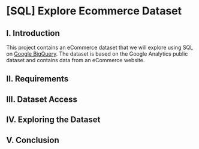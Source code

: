# [SQL] Explore Ecommerce Dataset
## I. Introduction
This project contains an eCommerce dataset that we will explore using SQL on [Google BigQuery]([(https://www.linkedin.com/in/dovantu-da/)]). The dataset is based on the Google Analytics public dataset and contains data from an eCommerce website.
## II. Requirements
## III. Dataset Access
## IV. Exploring the Dataset
## V. Conclusion
